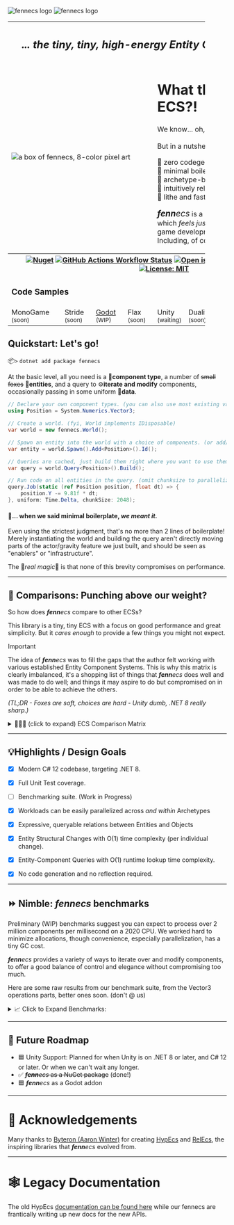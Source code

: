 ![fennecs logo](./docs/logos/fennecs-logo-darkmode.svg#gh-dark-mode-only) ![fennecs logo](./docs/logos/fennecs-logo-lightmode.svg#gh-light-mode-only)

<table style="width: 90%">
   <th colspan="9">
      <h2><em>... the tiny, tiny, high-energy Entity Component System!</em></h2>
   </th>
   <tr>
      <td colspan="4" style="width: fit-content">
         <img src="docs/logos/fennecs.png" alt="a box of fennecs, 8-color pixel art" style="min-width: 320px"/>
      </td>
      <td colspan="5">
         <h1>What the fox, another ECS?!</h1>
         <p>We know... oh, <em>we know.</em> 😩</p>
         <p>But in a nutshell, <a href="https://fennecs.tech"><span style="font-size: larger"><em><b>fenn</b>ecs</em></span></a> is...</p>
         <p>
            🐾 zero codegen<br/>
            🐾 minimal boilerplate<br/>
            🐾 archetype-based<br/>
            🐾 intuitively relational<br/>
            🐾 lithe and fast<br/>
         </p>
         <p><span style="font-size: larger"><em><b>fenn</b>ecs</em></span> is a re-imagining of <a href="https://github.com/Byteron/HypEcs">RelEcs/HypEcs</a> 
            which <em>feels just right<a href="#quickstart-lets-go">*</a></em> for high performance game development in any modern C# engine. Including, of course, the fantastic <a href="https://godotengine.org">Godot</a>.
         </p>
        <p></p>
      </td>
   </tr>
<th colspan="9">
     <a href="https://www.nuget.org/packages/fennecs/"><img alt="Nuget" src="https://img.shields.io/nuget/v/fennecs?color=blue"/></a>
     <a href="https://github.com/thygrrr/fennECS/actions"><img alt="GitHub Actions Workflow Status" src="https://img.shields.io/github/actions/workflow/status/thygrrr/fennECS/xUnit.yml"/></a>
     <a href="https://github.com/thygrrr/fennECS/issues"><img alt="Open issues" src="https://img.shields.io/github/issues-raw/thygrrr/fennECS?color=green"/></a>
     <img alt="GitHub top language" src="https://img.shields.io/github/languages/top/thygrrr/fennECS"/>
     <a href="https://github.com/thygrrr/fennECS?tab=MIT-1-ov-file#readme"><img alt="License: MIT" src="https://img.shields.io/github/license/thygrrr/fennECS?color=blue"/></a>
</th>
   <tr>
      <td colspan="3"><h3>Code Samples</h3></td>
      <td colspan="7">
      </td>
   </tr>
   <tr>
      <td>MonoGame<br/><sup>(soon)</sup></td>
      <td>Stride<br/><sup>(soon)</sup></td>
      <td><a href="https://github.com/thygrrr/fennecs/tree/main/examples/example-godot">Godot<br/><sup>(WIP)</sup></a></td>
      <td>Flax<br/><sup>(soon)</sup></td>
      <td>Unity<br/><sup>(waiting)</sup></td>
      <td>Duality<br/><sup>(soon)</sup></td>
      <td>Evergine<br/><sup>(soon)</sup></td>
      <td>UNIGINE<br/><sup>(soon)</sup></td>
      <td>NeoAxis<br/><sup>(soon)</sup></td>
   </tr>
</table>

## Quickstart: Let's go!
📦`>` `dotnet add package fennecs`

At the basic level, all you need is a 🧩**component type**, a number of ~~small foxes~~ 🦊**entities**, and a query to ⚙️**iterate and modify** components, occasionally passing in some uniform 💾**data**.

```csharp
// Declare your own component types. (you can also use most existing value or reference types)
using Position = System.Numerics.Vector3;

// Create a world. (fyi, World implements IDisposable)
var world = new fennecs.World();

// Spawn an entity into the world with a choice of components. (or add/remove them later)
var entity = world.Spawn().Add<Position>().Id();

// Queries are cached, just build them right where you want to use them.
var query = world.Query<Position>().Build();

// Run code on all entities in the query. (omit chunksize to parallelize only by archetype)
query.Job(static (ref Position position, float dt) => {
    position.Y -= 9.81f * dt;
}, uniform: Time.Delta, chunkSize: 2048);
```

#### 💢... when we said minimal boilerplate, <em>we meant it.</em>
Even using the strictest judgment, that's no more than 2 lines of boilerplate! Merely instantiating the world and building the query aren't directly moving parts of the actor/gravity feature we just built, and should be seen as "enablers" or "infrastructure".  

The 💫*real magic*💫 is that none of this brevity compromises on performance.

------------------------

## 🥊 Comparisons: Punching above our weight?
So how does _**fenn**ecs_ compare to other ECSs? 

This library is a tiny, tiny ECS with a focus on good performance and great simplicity. But it *cares enough* to provide a few things you might not expect.

> [!IMPORTANT]
> The idea of _**fenn**ecs_ was to fill the gaps that the author felt working with various established Entity Component Systems. This is why this matrix is clearly imbalanced, it's a shopping list of things that _**fenn**ecs_ does well and was made to do
well; and things it may aspire to do but compromised on in order to be able to achieve the others.
>
> <em>(TL;DR - Foxes are soft, choices are hard - Unity dumb, .NET 8 really sharp.)</em>


<details>

<summary>🥇🥈🥉 (click to expand) ECS Comparison Matrix<br/><b></b></summary>

> Here are some of the key properties where _**fenn**ecs_ might be a better or worse choice than its peers. Our resident fennecs have worked with all of these ECSs, and we're happy to answer any questions you might have.

|                                                                           |            _**fenn**ecs_            |                HypEcs                | Entitas |            Unity DOTS            |            DefaultECS            |
|:--------------------------------------------------------------------------|:-----------------------------------:|:------------------------------------:|:-------:|:--------------------------------:|:--------------------------------:|
| Boilerplate-to-Feature Ratio                                              |               3-to-1                |                5-to-1                | 12-to-1 |            27-to-1 😱            |              7-to-1              |
| Entity-Component Queries                                                  |                  ✅                  |                  ✅                   |    ✅    |                ✅                 |                ✅                 |
| Entity-Target Relations                                                   |                  ✅                  |                  ✅                   |    ❌    |                ❌                 | ✅<br/><sup>(Map/MultiMap)</sup> |
| Entity-Object-Relations                                                   |                  ✅                  | 🟨</br><sup>(System.Type only)</sup> |    ❌    |                ❌                 |                ❌                 |
| Target Querying<br/>*<sup>(find all targets of specific relations)</sup>* |                  ✅                  |                  ❌                   |    ❌    |                ❌                 |                ✅                 |
| Wildcard Semantics<br/>*<sup>(match multiple relations in 1 query)</sup>* |                  ✅                  |                  ❌                   |    ❌    |                ❌                 |                ❌                 |
| Journaling                                                                |                  ❌                  |                  ❌                   |   🟨    |                ✅                 |                ❌                 |
| Shared Components                                                         | ✅<br/><sup>(ref types only)</sup>   |                  ❌                   |    ❌    |                🟨<br/><sup>(restrictive)</sup>                |                ✅                 | 
| Mutable Shared Components                                                 |                  ✅                  |                  ❌                   |    ❌    |                ❌                 |                ✅                 | 
| Reference Component Types                                                 |                  ✅                  |                  ❌                   |    ❌    |                ❌                 |                ❌                 |
| Arbitrary Component Types                                                 |                  ✅                  | ✅<br/><sup>(value types only)</sup>  |    ❌    |                ❌                 |                ✅                 |
| Structural Change Events                                                  |      🟨<br/><sup>(soon)</sup>       |                  ❌                   |    ✅    |  ☠️<br/><sup>(unreliable)</sup>  |                ❌                 |
| Workload Scheduling                                                       |      🟨<br/><sup>(soon)</sup>       |                  ❌                   |      ❌  | ✅<br/><sup>(highly static)</sup> |                ✅                 |
| No Code Generation Required                                               |                  ✅                  |                  ✅                   |    ❌    |                ❌                 | 🟨<br/><sup>(roslyn addon)</sup> |
| Enqueue Structural Changes at Any Time                                    |                  ✅                  |                  ✅                   |    ✅    | 🟨<br/><sup>(restrictive)</sup>  |                🟨                |
| Apply Structural Changes at Any Time                                      |                  ❌                  |                  ❌                   |    ✅    |                ❌                 |                ❌                 |
| Parallel Processing                                                       |                 ⭐⭐                  |                  ⭐                   |    ❌    |               ⭐⭐⭐                |                ⭐⭐                |
| Singleton / Unique Components                                             | 🟨<br/><sup>(ref types only)</sup>  |                  ❌                   |    ✅    |  🟨<br/><sup>(per system)</sup>  |                ✅                 |

</details>

------------------------

## 💡Highlights / Design Goals

- [x] Modern C# 12 codebase, targeting .NET 8.
- [x] Full Unit Test coverage.
- [ ] Benchmarking suite. (Work in Progress)

- [x] Workloads can be easily parallelized across *and within* Archetypes

- [x] Expressive, queryable relations between Entities and Objects
- [x] Entity Structural Changes with O(1) time complexity (per individual change).
- [x] Entity-Component Queries with O(1) runtime lookup time complexity.

- [x] No code generation and no reflection required.



------------------------

## ⏩ Nimble: _**fenn**ecs_ benchmarks

Preliminary (WIP) benchmarks suggest you can expect to process over 2 million components per millisecond on a 2020 CPU.
We worked hard to minimize allocations, though convenience, especially parallelization, has a tiny GC cost. 

_**fenn**ecs_ provides a variety of ways to iterate over and modify components, to offer a good balance of control and elegance without compromising too much. 

Here are some raw results from our benchmark suite, from the Vector3 operations parts, better ones soon.
(don't @ us)

<details>

<summary>📈 Click to Expand Benchmarks: </summary>
<pre>executing a System.Numerics.Vector3 cross product and writing the result back with various calling methods</pre>

| Method                                       | entityCount   | Mean         | StdDev     | Ratio |
|--------------------------------------------- |---------------|-------------:|-----------:|------:|
| CrossProduct_Single_ECS_Lambda               | 1_000         |     2.004 us |  0.0978 us |  1.43 |
| CrossProduct_Parallel_ECS_Lambda             | 1_000         |     2.211 us |  0.0255 us |  1.58 |
| CrossProduct_Single_Span_Delegate            | 1_000         |     1.397 us |  0.0081 us |  1.00 |
| CrossProduct_Single_ECS_Delegate             | 1_000         |     2.085 us |  0.1131 us |  1.49 |
| CrossProduct_Single_ECS_Raw                  | 1_000         |     1.402 us |  0.0047 us |  1.00 |
| CrossProduct_Parallel_ECS_Raw                | 1_000         |     3.135 us |  0.0791 us |  2.24 |
| CrossProduct_Parallel_ECS_Delegate_Archetype | 1_000         |     2.211 us |  0.0163 us |  1.58 |
| CrossProduct_Parallel_ECS_Delegate_Chunk1k   | 1_000         |     2.195 us |  0.0013 us |  1.57 |
|                                              |               |              |            |       |
| CrossProduct_Single_ECS_Lambda               | 10_000        |    21.225 us |  1.4498 us |  1.73 |
| CrossProduct_Parallel_ECS_Lambda             | 10_000        |    24.437 us |  4.3404 us |  1.99 |
| CrossProduct_Single_Span_Delegate            | 10_000        |    12.288 us |  0.0282 us |  1.00 |
| CrossProduct_Single_ECS_Delegate             | 10_000        |    23.880 us |  1.9409 us |  1.94 |
| CrossProduct_Single_ECS_Raw                  | 10_000        |    12.388 us |  0.2673 us |  1.01 |
| CrossProduct_Parallel_ECS_Raw                | 10_000        |     8.111 us |  0.2773 us |  0.66 |
| CrossProduct_Parallel_ECS_Delegate_Archetype | 10_000        |    19.933 us |  0.0618 us |  1.62 |
| CrossProduct_Parallel_ECS_Delegate_Chunk1k   | 10_000        |    27.770 us |  0.2301 us |  2.26 |
|                                              |               |              |            |       |
| CrossProduct_Single_ECS_Lambda               | 100_000       |   173.340 us |  0.1528 us |  1.43 |
| CrossProduct_Parallel_ECS_Lambda             | 100_000       |   198.162 us |  1.7237 us |  1.64 |
| CrossProduct_Single_Span_Delegate            | 100_000       |   120.979 us |  0.8806 us |  1.00 |
| CrossProduct_Single_ECS_Delegate             | 100_000       |   195.004 us | 30.5909 us |  1.61 |
| CrossProduct_Single_ECS_Raw                  | 100_000       |   120.062 us |  0.2062 us |  0.99 |
| CrossProduct_Parallel_ECS_Raw                | 100_000       |    53.235 us |  1.2900 us |  0.44 |
| CrossProduct_Parallel_ECS_Delegate_Archetype | 100_000       |   197.735 us |  1.1834 us |  1.63 |
| CrossProduct_Parallel_ECS_Delegate_Chunk1k   | 100_000       |    67.614 us |  1.4787 us |  0.56 |
|                                              |               |              |            |       |
| CrossProduct_Single_ECS_Lambda               | 1_000_000     | 1,789.284 us | 71.5104 us |  1.49 |
| CrossProduct_Parallel_ECS_Lambda             | 1_000_000     | 1,978.499 us |  9.4791 us |  1.65 |
| CrossProduct_Single_Span_Delegate            | 1_000_000     | 1,197.915 us |  2.9327 us |  1.00 |
| CrossProduct_Single_ECS_Delegate             | 1_000_000     | 1,734.629 us |  2.4107 us |  1.45 |
| CrossProduct_Single_ECS_Raw                  | 1_000_000     | 1,208.246 us |  4.2537 us |  1.01 |
| CrossProduct_Parallel_ECS_Raw                | 1_000_000     |   363.921 us |  5.6343 us |  0.30 |
| CrossProduct_Parallel_ECS_Delegate_Archetype | 1_000_000     | 1,980.063 us | 18.7070 us |  1.65 |
| CrossProduct_Parallel_ECS_Delegate_Chunk1k   | 1_000_000     |   305.559 us |  1.2544 us |  0.26 |

</details>

------------------------

## 📅 Future Roadmap

- 🟦 Unity Support: Planned for when Unity is on .NET 8 or later, and C# 12 or later. Or when we can't wait any longer.
- ✅ ~~_**fenn**ecs_ as a NuGet package~~ (done!)
- 🟦 _**fenn**ecs_ as a Godot addon

------------------------

# 🧡 Acknowledgements
Many thanks to [Byteron (Aaron Winter)](https://github.com/Byteron) for creating [HypEcs](https://github.com/Byteron/HypEcs) and [RelEcs](https://github.com/Byteron/RelEcs), the inspiring libraries that _**fenn**ecs_ evolved from.


------------------------

# 🕸️ Legacy Documentation

The old HypEcs [documentation can be found here](docs/legacy.md) while our fennecs are frantically writing up new docs for the new APIs.

